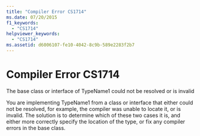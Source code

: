 ```yaml
---
title: "Compiler Error CS1714"
ms.date: 07/20/2015
f1_keywords: 
  - "CS1714"
helpviewer_keywords: 
  - "CS1714"
ms.assetid: d6006107-fe10-4042-8c9b-589e2283f2b7
---
```

# Compiler Error CS1714
The base class or interface of TypeName1 could not be resolved or is invalid  
  
 You are implementing TypeName1 from a class or interface that either could not be resolved, for example, the compiler was unable to locate it, or is invalid. The solution is to determine which of these two cases it is, and either more correctly specify the location of the type, or fix any compiler errors in the base class.
